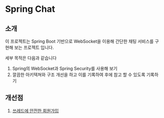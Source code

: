 # Spring Chat
## 소개
이 프로젝트는 Spring Boot 기반으로 WebSocket을 이용해 간단한 채팅 서비스를 구현해 보는 프로젝트 입니다.

세부 목적은 다음과 같습니다
1. Spring의 WebSocket과 Spring Security를 사용해 보기
2. 깔끔한 아키텍쳐와 구조 개선을 하고 이를 기록하여 후에 참고 할 수 있도록 기록하기

## 개선점

1. [쓰레드에 안전한 회원가입](./docs/thread-safe-sign-up.md)

[//]: # (2. [프로파일 나누기]&#40;./docs/separated-profile.md&#41;)

[//]: # (3. [엔티티 값 상수로 관리]&#40;./docs/entity-constant.md&#41;)


